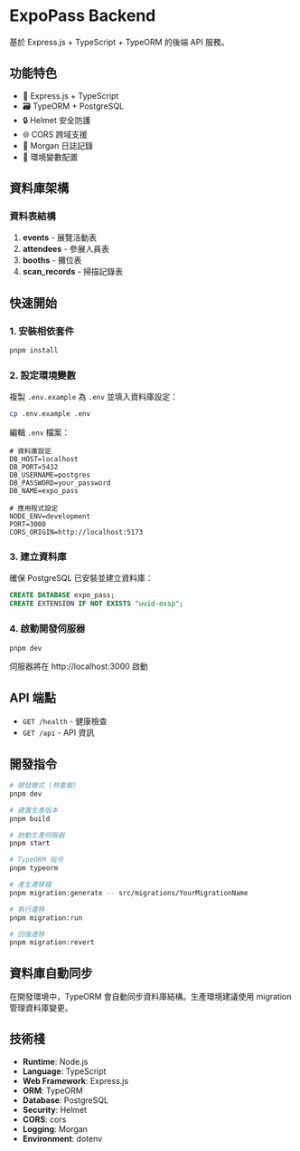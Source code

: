 # ExpoPass Backend

基於 Express.js + TypeScript + TypeORM 的後端 API 服務。

## 功能特色

- 🚀 Express.js + TypeScript
- 🗃️ TypeORM + PostgreSQL
- 🔒 Helmet 安全防護
- 🌐 CORS 跨域支援
- 📝 Morgan 日誌記錄
- 🔧 環境變數配置

## 資料庫架構

### 資料表結構

1. **events** - 展覽活動表
2. **attendees** - 參展人員表  
3. **booths** - 攤位表
4. **scan_records** - 掃描記錄表

## 快速開始

### 1. 安裝相依套件

```bash
pnpm install
```

### 2. 設定環境變數

複製 `.env.example` 為 `.env` 並填入資料庫設定：

```bash
cp .env.example .env
```

編輯 `.env` 檔案：

```env
# 資料庫設定
DB_HOST=localhost
DB_PORT=5432
DB_USERNAME=postgres
DB_PASSWORD=your_password
DB_NAME=expo_pass

# 應用程式設定
NODE_ENV=development
PORT=3000
CORS_ORIGIN=http://localhost:5173
```

### 3. 建立資料庫

確保 PostgreSQL 已安裝並建立資料庫：

```sql
CREATE DATABASE expo_pass;
CREATE EXTENSION IF NOT EXISTS "uuid-ossp";
```

### 4. 啟動開發伺服器

```bash
pnpm dev
```

伺服器將在 http://localhost:3000 啟動

## API 端點

- `GET /health` - 健康檢查
- `GET /api` - API 資訊

## 開發指令

```bash
# 開發模式 (熱重載)
pnpm dev

# 建置生產版本
pnpm build

# 啟動生產伺服器
pnpm start

# TypeORM 指令
pnpm typeorm

# 產生遷移檔
pnpm migration:generate -- src/migrations/YourMigrationName

# 執行遷移
pnpm migration:run

# 回復遷移
pnpm migration:revert
```

## 資料庫自動同步

在開發環境中，TypeORM 會自動同步資料庫結構。生產環境建議使用 migration 管理資料庫變更。

## 技術棧

- **Runtime**: Node.js
- **Language**: TypeScript
- **Web Framework**: Express.js
- **ORM**: TypeORM
- **Database**: PostgreSQL
- **Security**: Helmet
- **CORS**: cors
- **Logging**: Morgan
- **Environment**: dotenv